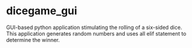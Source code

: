 # dicegame_gui
GUI-based python application stimulating the rolling  of a six-sided dice. This application generates random numbers and uses all elif statement to determine the winner.

